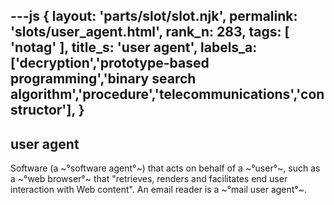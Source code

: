 ---js
{
  layout: 'parts/slot/slot.njk',
  permalink: 'slots/user_agent.html',
  rank_n: 283,
  tags: [ 'notag' ],
  title_s: 'user agent',
  labels_a: ['decryption','prototype-based programming','binary search algorithm','procedure','telecommunications','constructor'],
}
---
## user agent

Software (a ~°software agent°~) that acts on behalf of a ~°user°~, such as a ~°web browser°~ that "retrieves, renders and facilitates end user interaction with Web content". An email reader is a ~°mail user agent°~.
